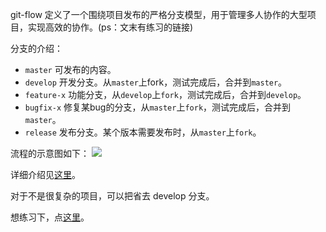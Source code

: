 git-flow 定义了一个围绕项目发布的严格分支模型，用于管理多人协作的大型项目，实现高效的协作。(ps：文末有练习的链接)

分支的介绍：
* `master` 可发布的内容。
* `develop` 开发分支。从`master`上fork，测试完成后，合并到`master`。
* `feature-x` 功能分支，从`develop`上`fork`，测试完成后，合并到`develop`。
* `bugfix-x` 修复某bug的分支，从`master`上`fork`，测试完成后，合并到`master`。
* `release` 发布分支。某个版本需要发布时，从`master`上`fork`。

流程的示意图如下：
![](http://upload-images.jianshu.io/upload_images/16777-68e7099f5805d466.png?imageMogr2/auto-orient/strip%7CimageView2/2/w/1240)

详细介绍见[这里](https://github.com/xirong/my-git/blob/master/git-workflow-tutorial.md#23-gitflow%E5%B7%A5%E4%BD%9C%E6%B5%81)。

对于不是很复杂的项目，可以把省去 develop 分支。

想练习下，点[这里](https://github.com/iamjoel/git-flow-playground/blob/master/README.md#练习方法)。
